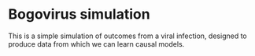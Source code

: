 # Bogovirus simulation

This is a simple simulation of outcomes from a viral infection, designed to produce data from which we can learn causal models.
